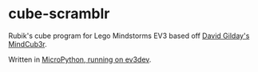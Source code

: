 # cube-scramblr
Rubik's cube program for Lego Mindstorms EV3
based off [David Gilday's MindCub3r](https://www.mindcuber.com/).

Written in [MicroPython, running on ev3dev](https://education.lego.com/en-us/support/mindstorms-ev3/python-for-ev3).
